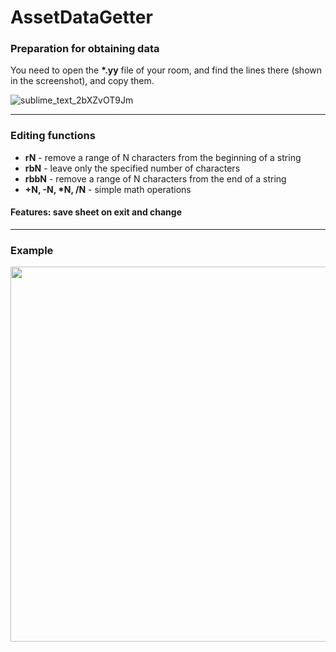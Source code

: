 # AssetDataGetter
### Preparation for obtaining data
You need to open the **\*.yy** file of your room, and find the lines there (shown in the screenshot), and copy them.

![sublime_text_2bXZvOT9Jm](https://user-images.githubusercontent.com/36339434/147384898-0955b6c7-b686-4800-b036-c0df0a67de61.png)

---
### Editing functions
- **rN** - remove a range of N characters from the beginning of a string
- **rbN** - leave only the specified number of characters
- **rbbN** - remove a range of N characters from the end of a string
- **+N, -N, \*N, /N** - simple math operations
#### Features: save sheet on exit and change
--- 
### Example

<p align="center" ><img width = "600px" src="https://user-images.githubusercontent.com/36339434/147393538-a7e1e16a-c3b6-4e0b-9b13-22716e1aff16.png"></p>
